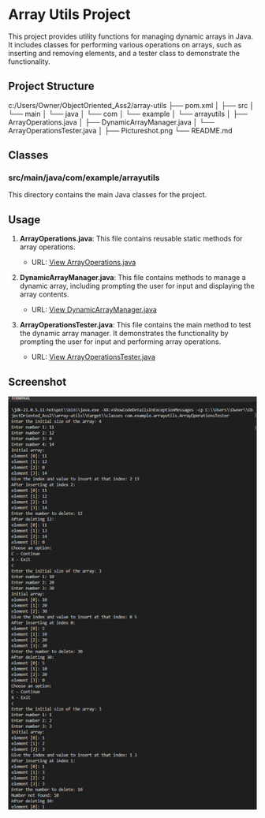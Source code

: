 # Array Utils Project

This project provides utility functions for managing dynamic arrays in Java. It includes classes for performing various operations on arrays, such as inserting and removing elements, and a tester class to demonstrate the functionality.

## Project Structure

c:/Users/Owner/ObjectOriented_Ass2/array-utils
├── pom.xml
│
├── src
│   └── main
│       └── java
│           └── com
│               └── example
│                   └── arrayutils
│                       ├── ArrayOperations.java
│                       ├── DynamicArrayManager.java
│                       └── ArrayOperationsTester.java
│
├── Pictureshot.png
└── README.md

## Classes
### src/main/java/com/example/arrayutils

This directory contains the main Java classes for the project.

## Usage

1. **ArrayOperations.java**: This file contains reusable static methods for array operations.
   - URL: [View ArrayOperations.java](src/main/java/com/example/arrayutils/ArrayOperations.java)

2. **DynamicArrayManager.java**: This file contains methods to manage a dynamic array, including prompting the user for input and displaying the array contents.
   - URL: [View DynamicArrayManager.java](src/main/java/com/example/arrayutils/DynamicArrayManager.java)

3. **ArrayOperationsTester.java**: This file contains the main method to test the dynamic array manager. It demonstrates the functionality by prompting the user for input and performing array operations.
   - URL: [View ArrayOperationsTester.java](src/main/java/com/example/arrayutils/ArrayOperationsTester.java)


## Screenshot

![Screenshot](Pictureshot.png)


